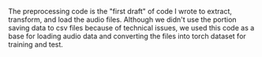 The preprocessing code is the "first draft" of code I wrote to extract, transform, and load the audio files. Although we didn't use the portion saving data to csv files because of technical issues, we used this code as a base for loading audio data and converting the files into torch dataset for training and test. 
